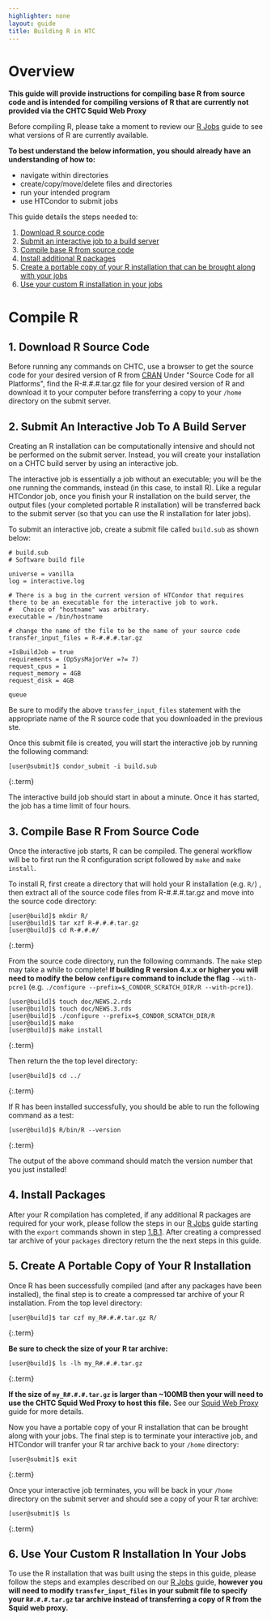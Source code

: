 ```yaml
---
highlighter: none
layout: guide
title: Building R in HTC
---
```


# Overview

**This guide will provide instructions for compiling base R from source code and is intended 
for compiling versions of R that are currently not provided via the CHTC Squid Web Proxy**

Before compiling R, please take a moment to review our [R Jobs](r-jobs.html) guide to see what versions of R are currently available.

**To best understand the below information, you 
should already have an understanding of how to:**
  * navigate within directories 
  * create/copy/move/delete files and directories 
  * run your intended program 
  * use HTCondor to submit jobs

This guide details the steps needed to: 

 1. [Download R source code](#1-download-r-source-code) 
 2. [Submit an interactive job to a build server](#2-submit-an-interactive-job-to-a-build-server) 
 3. [Compile base R from source code](#3-compile-base-r-from-source-code) 
 4. [Install additional R packages](#4-install-packages) 
 5. [Create a portable copy of your R installation that can be brought along with your jobs](#5-create-a-portable-copy-of-your-r-installation)
 6. [Use your custom R installation in your jobs](#6-use-your-custom-r-installation-in-your-jobs) 

# Compile R

## 1. Download R Source Code

Before running any commands on CHTC, use a browser to get the source code 
for your desired version of R from [CRAN](https://cran.r-project.org) 
Under "Source Code for all Platforms", find the R-#.#.#.tar.gz file for your 
desired version of R and download it to your computer before transferring a copy 
to your `/home` directory on the submit server. 

## 2. Submit An Interactive Job To A Build Server

Creating an R installation can be computationally intensive and should not be 
performed on the submit server. Instead, you will create your installation 
on a CHTC build server by using an interactive job. 

The interactive job is essentially a job without an executable; 
you will be the one running the commands, instead (in this case, to install R).
Like a regular HTCondor job, once you finish your R installation on the build server, 
the output files (your completed portable R installation) will be transferred back to 
the submit server (so that you can use the R installation for later jobs). 

To submit an interactive job, create a submit file called `build.sub` as shown below:

``` {:.sub}
# build.sub
# Software build file

universe = vanilla
log = interactive.log

# There is a bug in the current version of HTCondor that requires there to be an executable for the interactive job to work. 
#   Choice of "hostname" was arbitrary.
executable = /bin/hostname

# change the name of the file to be the name of your source code
transfer_input_files = R-#.#.#.tar.gz

+IsBuildJob = true
requirements = (OpSysMajorVer =?= 7)
request_cpus = 1
request_memory = 4GB
request_disk = 4GB

queue
```

Be sure to modify the above `transfer_input_files` statement with the appropriate 
name of the R source code that you downloaded in the previous ste.

Once this submit file is created, you will start the interactive job by
running the following command:

``` 
[user@submit]$ condor_submit -i build.sub
```
{:.term}

The interactive build job should start in about a minute. Once it has
started, the job has a time limit of four hours.

## 3. Compile Base R From Source Code

Once the interactive job starts, R can be compiled. The general workflow will be 
to first run the R configuration script followed by `make` and `make install`. 

To install R, first create a directory that will hold your R installation (e.g. `R/`) 
, then extract all of the source code files from R-#.#.#.tar.gz and move into the source code directory:

``` 
[user@build]$ mkdir R/
[user@build]$ tar xzf R-#.#.#.tar.gz
[user@build]$ cd R-#.#.#/
```
{:.term}

From the source code directory, run the following commands. The `make` step may take a while to 
complete! **If building R version 4.x.x or higher you will need to modify the below `configure` 
command to include the flag** `--with-pcre1` 
(e.g. `./configure --prefix=$_CONDOR_SCRATCH_DIR/R --with-pcre1`).

```
[user@build]$ touch doc/NEWS.2.rds
[user@build]$ touch doc/NEWS.3.rds
[user@build]$ ./configure --prefix=$_CONDOR_SCRATCH_DIR/R
[user@build]$ make
[user@build]$ make install
```
{:.term}

Then return the the top level directory:

```
[user@build]$ cd ../
```
{:.term}

If R has been installed successfully, you should be able to run the following command as a test:

```
[user@build]$ R/bin/R --version
```
{:.term}

The output of the above command should match the version number that you just installed!

## 4. Install Packages 

After your R compilation has completed, if any additional R packages are required for your work, 
please follow the steps in our [R Jobs](r-jobs.html) guide 
starting with the `export` commands shown in step 
[1.B.1](r-jobs.html#b-install-the-packages). After creating a compressed tar 
archive of your `packages` directory return the the next steps in this guide.

## 5. Create A Portable Copy of Your R Installation

Once R has been successfully compiled (and after any packages have been installed), the final step 
is to create a compressed tar archive of your R installation. From the top level directory:

```
[user@build]$ tar czf my_R#.#.#.tar.gz R/
```
{:.term}

**Be sure to check the size of your R tar archive:**
```
[user@build]$ ls -lh my_R#.#.#.tar.gz
```
{:.term}

**If the size of `my_R#.#.#.tar.gz` is larger than ~100MB then your will need to use 
the CHTC Squid Wed Proxy to host this file.** See our 
[Squid Web Proxy](file-avail-squid.html) guide for more details.

Now you have a portable copy of your R installation that can be brought along with your jobs. 
The final step is to terminate your interactive job, and HTCondor will tranfer your R tar archive 
back to your `/home` directory:

```
[user@submit]$ exit
```
{:.term}

Once your interactive job terminates, you will be back in your `/home` directory on the submit 
server and should see a copy of your R tar archive:

```
[user@submit]$ ls
```
{:.term}

## 6. Use Your Custom R Installation In Your Jobs

To use the R installation that was built using the steps in this guide, please follow 
the steps and examples described on our [R Jobs](r-jobs.html) guide, **however 
you will need to modify `transfer_input_files` in your submit file to specify your `R#.#.#.tar.gz` 
tar archive instead of transferring a copy of R from the Squid web proxy.**
